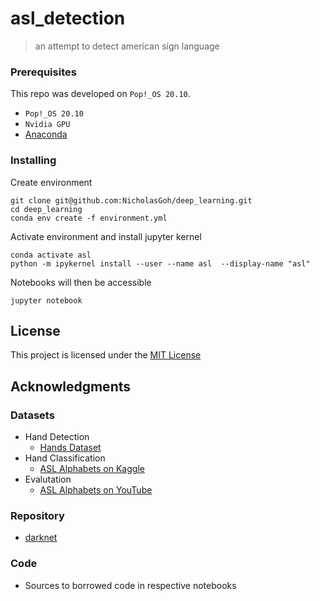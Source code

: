 # asl_detection
> an attempt to detect american sign language


### Prerequisites

This repo was developed on `Pop!_OS 20.10`.

- `Pop!_OS 20.10`
- `Nvidia GPU`
- [Anaconda](https://docs.anaconda.com/anaconda/install/linux/)

### Installing

Create environment

	git clone git@github.com:NicholasGoh/deep_learning.git
	cd deep_learning
	conda env create -f environment.yml

Activate environment and install jupyter kernel

	conda activate asl
	python -m ipykernel install --user --name asl  --display-name "asl"
	
Notebooks will then be accessible

	jupyter notebook

## License

This project is licensed under the [MIT License](LICENSE.md)

## Acknowledgments

### Datasets

  - Hand Detection
    - [Hands Dataset](https://www.robots.ox.ac.uk/~vgg/data/hands/)
  - Hand Classification
    - [ASL Alphabets on Kaggle](https://www.kaggle.com/grassknoted/asl-alphabet)
  - Evalutation
    - [ASL Alphabets on YouTube](https://www.youtube.com/watch?v=a5BD8SjhPSg&t=709s)

### Repository

  - [darknet](https://github.com/AlexeyAB/darknet)

### Code
  - Sources to borrowed code in respective notebooks
